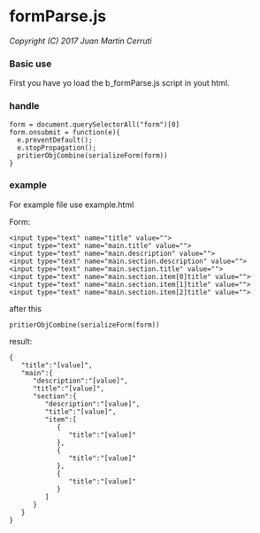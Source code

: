 # formParse.js
*Copyright (C) 2017 Juan Martin Cerruti*

### Basic use

First you have yo load the b_formParse.js script in yout html.


### handle
```
form = document.querySelectorAll("form")[0]
form.onsubmit = function(e){
  e.preventDefault();
  e.stopPropagation();
  pritierObjCombine(serializeForm(form))
}
```

### example

For example file use example.html

Form:
```
<input type="text" name="title" value="">
<input type="text" name="main.title" value="">
<input type="text" name="main.description" value="">
<input type="text" name="main.section.description" value="">
<input type="text" name="main.section.title" value="">
<input type="text" name="main.section.item[0]title" value="">
<input type="text" name="main.section.item[1]title" value="">
<input type="text" name="main.section.item[2]title" value="">
```


after this
```
pritierObjCombine(serializeForm(form))
```

result:
```
{
   "title":"[value]",
   "main":{
      "description":"[value]",
      "title":"[value]",
      "section":{
         "description":"[value]",
         "title":"[value]",
         "item":[
            {
               "title":"[value]"
            },
            {
               "title":"[value]"
            },
            {
               "title":"[value]"
            }
         ]
      }
   }
}
```
